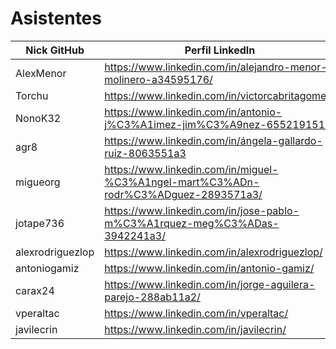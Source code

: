 # Asistentes

| Nick GitHub     | Perfil LinkedIn                                                        |
|-----------------|------------------------------------------------------------------------|
| AlexMenor       | https://www.linkedin.com/in/alejandro-menor-molinero-a34595176/        |
| Torchu          | https://www.linkedin.com/in/victorcabritagomez/                        |
| NonoK32         | https://www.linkedin.com/in/antonio-j%C3%A1imez-jim%C3%A9nez-655219151/|
| agr8            | https://www.linkedin.com/in/ángela-gallardo-ruiz-8063551a3             |
| migueorg        | https://www.linkedin.com/in/miguel-%C3%A1ngel-mart%C3%ADn-rodr%C3%ADguez-2893571a3/ |
| jotape736       | https://www.linkedin.com/in/jose-pablo-m%C3%A1rquez-meg%C3%ADas-3942241a3/          |
| alexrodriguezlop| https://www.linkedin.com/in/alexrodriguezlop/                           |
| antoniogamiz    | https://www.linkedin.com/in/antonio-gamiz/    |
| carax24         | https://www.linkedin.com/in/jorge-aguilera-parejo-288ab11a2/            |
| vperaltac       | https://www.linkedin.com/in/vperaltac/                                 |
| javilecrin      | https://www.linkedin.com/in/javilecrin/                         	   |

